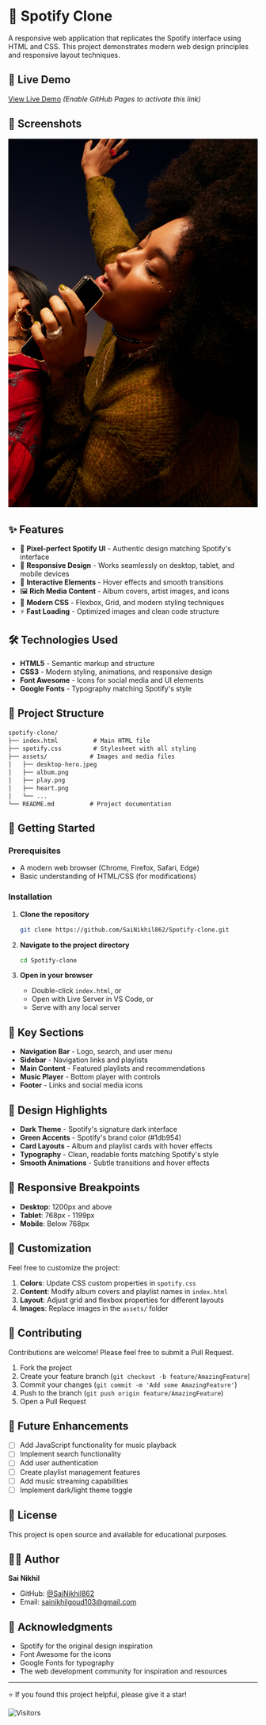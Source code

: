 # 🎵 Spotify Clone

A responsive web application that replicates the Spotify interface using HTML and CSS. This project demonstrates modern web design principles and responsive layout techniques.

## 🚀 Live Demo

[View Live Demo](https://sainikhil862.github.io/Spotify-clone/) *(Enable GitHub Pages to activate this link)*

## 📸 Screenshots

![Spotify Clone Preview](assets/desktop-hero.jpeg)

## ✨ Features

- 🎨 **Pixel-perfect Spotify UI** - Authentic design matching Spotify's interface
- 📱 **Responsive Design** - Works seamlessly on desktop, tablet, and mobile devices
- 🎵 **Interactive Elements** - Hover effects and smooth transitions
- 🖼️ **Rich Media Content** - Album covers, artist images, and icons
- 🎯 **Modern CSS** - Flexbox, Grid, and modern styling techniques
- ⚡ **Fast Loading** - Optimized images and clean code structure

## 🛠️ Technologies Used

- **HTML5** - Semantic markup and structure
- **CSS3** - Modern styling, animations, and responsive design
- **Font Awesome** - Icons for social media and UI elements
- **Google Fonts** - Typography matching Spotify's style

## 📁 Project Structure

```
spotify-clone/
├── index.html          # Main HTML file
├── spotify.css         # Stylesheet with all styling
├── assets/            # Images and media files
│   ├── desktop-hero.jpeg
│   ├── album.png
│   ├── play.png
│   ├── heart.png
│   └── ...
└── README.md          # Project documentation
```

## 🚀 Getting Started

### Prerequisites
- A modern web browser (Chrome, Firefox, Safari, Edge)
- Basic understanding of HTML/CSS (for modifications)

### Installation

1. **Clone the repository**
   ```bash
   git clone https://github.com/SaiNikhil862/Spotify-clone.git
   ```

2. **Navigate to the project directory**
   ```bash
   cd Spotify-clone
   ```

3. **Open in your browser**
   - Double-click `index.html`, or
   - Open with Live Server in VS Code, or
   - Serve with any local server

## 🎯 Key Sections

- **Navigation Bar** - Logo, search, and user menu
- **Sidebar** - Navigation links and playlists
- **Main Content** - Featured playlists and recommendations
- **Music Player** - Bottom player with controls
- **Footer** - Links and social media icons

## 🎨 Design Highlights

- **Dark Theme** - Spotify's signature dark interface
- **Green Accents** - Spotify's brand color (#1db954)
- **Card Layouts** - Album and playlist cards with hover effects
- **Typography** - Clean, readable fonts matching Spotify's style
- **Smooth Animations** - Subtle transitions and hover effects

## 📱 Responsive Breakpoints

- **Desktop**: 1200px and above
- **Tablet**: 768px - 1199px
- **Mobile**: Below 768px

## 🔧 Customization

Feel free to customize the project:

1. **Colors**: Update CSS custom properties in `spotify.css`
2. **Content**: Modify album covers and playlist names in `index.html`
3. **Layout**: Adjust grid and flexbox properties for different layouts
4. **Images**: Replace images in the `assets/` folder

## 🤝 Contributing

Contributions are welcome! Please feel free to submit a Pull Request.

1. Fork the project
2. Create your feature branch (`git checkout -b feature/AmazingFeature`)
3. Commit your changes (`git commit -m 'Add some AmazingFeature'`)
4. Push to the branch (`git push origin feature/AmazingFeature`)
5. Open a Pull Request

## 📝 Future Enhancements

- [ ] Add JavaScript functionality for music playback
- [ ] Implement search functionality
- [ ] Add user authentication
- [ ] Create playlist management features
- [ ] Add music streaming capabilities
- [ ] Implement dark/light theme toggle

## 📄 License

This project is open source and available for educational purposes.

## 👨‍💻 Author

**Sai Nikhil**
- GitHub: [@SaiNikhil862](https://github.com/SaiNikhil862)
- Email: sainikhilgoud103@gmail.com

## 🙏 Acknowledgments

- Spotify for the original design inspiration
- Font Awesome for the icons
- Google Fonts for typography
- The web development community for inspiration and resources

---

⭐ If you found this project helpful, please give it a star!

![Visitors](https://visitor-badge.laobi.icu/badge?page_id=SaiNikhil862.Spotify-clone)
